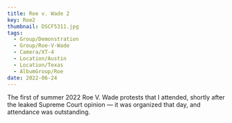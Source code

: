 ```yaml
---
title: Roe v. Wade 2
key: Roe2
thumbnail: DSCF5311.jpg
tags:
  - Group/Demonstration
  - Group/Roe-V-Wade
  - Camera/XT-4
  - Location/Austin
  - Location/Texas
  - AlbumGroup/Roe
date: 2022-06-24
---
```

The first of summer 2022 Roe V. Wade protests that I attended, shortly after the leaked Supreme Court opinion — it was organized that day, and attendance was outstanding.
